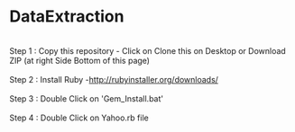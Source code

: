 DataExtraction
==============

</br>Step 1 : Copy this repository - Click on Clone this on Desktop or Download ZIP (at right Side Bottom of this page) <br/>
</br>Step 2 : Install Ruby -http://rubyinstaller.org/downloads/<br/>
</br>Step 3 : Double Click on 'Gem_Install.bat'<br/>
</br>Step 4 : Double Click on Yahoo.rb file <br/>
